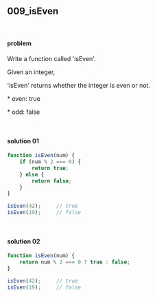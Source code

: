## 009_isEven

<br>

#### problem

Write a function called 'isEven'.

Given an integer,

'isEven' returns whether the integer is even or not.



\* even: true

\* odd: false

<br>

#### solution 01

```javascript
function isEven(num) {
    if (num % 2 === 0) {
        return true;
    } else {
        return false;
    }
}

isEven(42); 	// true
isEven(19); 	// false
```

<br>

#### solution 02

```javascript
function isEven(num) {
    return num % 2 === 0 ? true : false;
}

isEven(42); 	// true
isEven(19); 	// false
```

<br>

